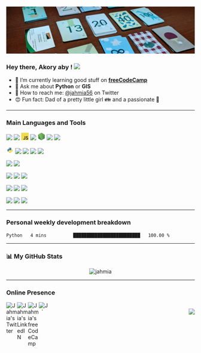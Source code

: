 
![poker cards](poker.jfif?raw=true "Poker cards")
### Hey there, Akory aby ! <img src="https://media.giphy.com/media/hvRJCLFzcasrR4ia7z/giphy.gif" width="25px">

<!-- - :rocket: I’m currently working at [PULSE](https://www.pulse.mg/)-->
- :seedling: I’m currently learning good stuff on **[freeCodeCamp](https://github.com/freeCodeCamp)**
- 💬 Ask me about **Python** or **GIS**
- :email: How to reach me: [@jahmia56](https://twitter.com/jahmia56) on Twitter
- :heart_eyes: Fun fact: Dad of a pretty little girl :family: and a passionate :bicyclist:

-------

### Main Languages and Tools

<code><img height="20" src="https://raw.githubusercontent.com/FortAwesome/Font-Awesome/master/svgs/brands/html5.svg"></code>
<code><img height="20" src="https://raw.githubusercontent.com/FortAwesome/Font-Awesome/master/svgs/brands/css3-alt.svg"></code>
<code><img height="20" src="https://raw.githubusercontent.com/github/explore/80688e429a7d4ef2fca1e82350fe8e3517d3494d/topics/javascript/javascript.png"></code>
<code><img height="20" src="https://jquery.com/jquery-wp-content/themes/jquery.com/i/favicon.ico"></code>
<code><img height="20" src="https://raw.githubusercontent.com/github/explore/80688e429a7d4ef2fca1e82350fe8e3517d3494d/topics/nodejs/nodejs.png"></code>
<code><img height="20" src="https://leafletjs.com/docs/images/favicon.ico"></code>
<code><img height="20" src="https://openlayers.org/assets/theme/img/favicon.ico"></code>
<!-- <code><img height="20" src="https://raw.githubusercontent.com/github/explore/80688e429a7d4ef2fca1e82350fe8e3517d3494d/topics/vue/vue.png"></code> -->

<code><img height="20" src="https://raw.githubusercontent.com/github/explore/80688e429a7d4ef2fca1e82350fe8e3517d3494d/topics/python/python.png"></code>
<code><img height="20" src="https://static.djangoproject.com/img/icon-tile.b01ac0ef9f67.png"></code>
<code><img height="20" src="https://laravel.com/img/favicon/favicon.ico"></code>
<code><img height="20" src="https://odoocdn.com/web/image/website/1/favicon?unique=c098954"></code>
<code><img height="20" src="https://pandas.pydata.org//static/img/favicon.ico"></code>

<code><img height="20" src="https://www.postgresql.org/favicon.ico"></code>
<code><img height="20" src="https://git-scm.com/favicon.ico"></code>

<code><img height="20" src="https://httpd.apache.org/images/httpd_logo_wide_new.png"></code>
<code><img height="20" src="https://airflow.apache.org/favicons/favicon-32x32.png"></code>
<code><img height="20" src="http://geoserver.org/favicon.ico"></code>

<code><img height="20" src="https://www.docker.com/sites/default/files/d8/Docker-R-Logo-08-2018-Monochomatic-RGB_Moby-x1.png"></code>
<code><img height="20" src="https://www.jenkins.io/favicon.ico"></code>
<code><img height="20" src="https://d1h3p5fzmizjvp.cloudfront.net/wp-content/uploads/2020/08/katalon_icon_color_normal.png"></code>

<code><img height="20" src="https://raw.githubusercontent.com/FortAwesome/Font-Awesome/master/svgs/brands/jira.svg"></code>
<code><img height="20" src="https://a.slack-edge.com/80588/marketing/img/meta/favicon-32.png"></code>
<code><img height="20" src="https://raw.githubusercontent.com/FortAwesome/Font-Awesome/master/svgs/brands/trello.svg"></code>

-------

### Personal weekly development breakdown

<!--START_SECTION:waka-->
```text
Python   4 mins          █████████████████████████   100.00 % 
```
<!--END_SECTION:waka-->

-------

### :bar_chart: My GitHub Stats

<p align="center"> <img src="https://github-readme-stats.vercel.app/api?username=jahmia&show_icons=true&bg_color=010101&title_color=09A7A1&icon_color=FF790E&text_color=ffffff" alt="jahmia " /></p>

-------
### Online Presence

<div style="align: center">
<a href="https://twitter.com/jahmia56">
  <img align="left" alt="Jahmia's Twitter" width="29px" src="https://raw.githubusercontent.com/peterthehan/peterthehan/master/assets/twitter.svg" />
</a>
<a href="https://www.linkedin.com/in/jahmia/">
  <img align="left" alt="Jahmia's LinkedIN" width="29px" src="https://raw.githubusercontent.com/peterthehan/peterthehan/master/assets/linkedin.svg" />
</a>
<a href="https://www.freecodecamp.org/jahmia">
  <img align="left" alt="Jahmia's freeCodeCamp" width="29px" src="https://www.freecodecamp.org/news/favicon.png" />
</a>
<a href="https://www.strava.com/athletes/31959015">
  <img align="left" alt="Jahmia's Strava" width="29px" height="22px" src="https://raw.githubusercontent.com/FortAwesome/Font-Awesome/master/svgs/brands/strava.svg"/>
</a>
</div>
<br>

<img src="https://visitor-badge.glitch.me/badge?page_id=jahmia.jahmia" align="right">
